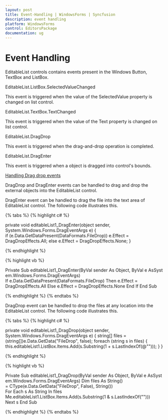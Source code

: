 ```yaml
---
layout: post
title: Event-Handling | WindowsForms | Syncfusion
description: event handling
platform: WindowsForms
control: EditorsPackage
documentation: ug
---
```


# Event Handling

EditableList controls contains events present in the Windows Button, TextBox and ListBox.

 EditableList.ListBox.SelectedValueChanged

This event is triggered when the value of the SelectedValue property is changed on list control.

 EditableList.TextBox.TextChanged

This event is triggered when the value of the Text property is changed on list control.

 EditableList.DragDrop

This event is triggered when the drag-and-drop operation is completed.

 EditableList.DragEnter

This event is triggered when a object is dragged into control's bounds.

[Handling Drag drop events](//docs.syncfusion.com/windowsforms/tools)

DragDrop and DragEnter events can be handled to drag and drop the external objects into the EditableList control.

DragEnter event can be handled to drag the file into the text area of EditableList control. The following code illustrates this.

{% tabs %}
{% highlight c# %}

private void editableList1_DragEnter(object sender, System.Windows.Forms.DragEventArgs e)
{
	if (e.Data.GetDataPresent(DataFormats.FileDrop))
		e.Effect = DragDropEffects.All;
	else
		e.Effect = DragDropEffects.None;
}

{% endhighlight %}

{% highlight vb %}

Private Sub editableList1_DragEnter(ByVal sender As Object, ByVal e AsSystem.Windows.Forms.DragEventArgs)
If e.Data.GetDataPresent(DataFormats.FileDrop) Then
e.Effect = DragDropEffects.All
Else
e.Effect = DragDropEffects.None
End If
End Sub

{% endhighlight %}
{% endtabs %}

DragDrop event can be handled to drop the files at any location into the EditableList control. The following code illustrates this.

{% tabs %}
{% highlight c# %}

private void editableList1_DragDrop(object sender, System.Windows.Forms.DragEventArgs e)
{
    string[] files = (string[])e.Data.GetData("FileDrop", false);
    foreach (string s in files)
    {
        this.editableList1.ListBox.Items.Add(s.Substring(1 + s.LastIndexOf(@"\")));
    }
}

{% endhighlight %}

{% highlight vb %}

Private Sub editableList1_DragDrop(ByVal sender As Object, ByVal e AsSystem.Windows.Forms.DragEventArgs)
Dim files As String() = CType(e.Data.GetData("FileDrop", False), String())
For Each s As String In files
Me.editableList1.ListBox.Items.Add(s.Substring(1 & s.LastIndexOf("\")))
Next s
End Sub

{% endhighlight %}
{% endtabs %}

